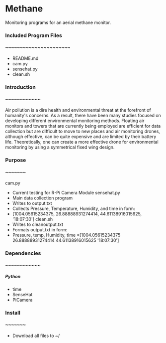 # Methane
Monitoring programs for an aerial methane monitor.  
  
### Included Program Files  
#### ~~~~~~~~~~~~~~~~~~~~~~  
* README.md  
* cam.py  
* sensehat.py  
* clean.sh  
### Introduction
#### ~~~~~~~~~~~~

Air pollution is a dire health and environmental threat at the forefront of humanity's concerns. As a result, there have been many studies focused on developing different environmental monitoring methods. Floating air monitors and towers that are currently being employed are efficient for data collection but are difficult to move to new places and air monitoring drones, although effective, can be quite expensive and are limited by their battery life. Theoretically, one can create a more effective drone for environmental monitoring by using a symmetrical fixed wing design. 

### Purpose
#### ~~~~~~~
cam.py  
* Current testing for R-Pi Camera Module
sensehat.py  
* Main data collection program
* Writes to output.txt
* Collects Pressure, Temperature, Humidity, and time in form:
* [1004.05615234375, 26.88888931274414, 44.61138916015625, '18:07:30']
clean.sh  
* Writes to cleanoutput.txt
* Formats output.txt in form:
* Pressure,              temp,              Humidity,              time
*[1004.05615234375    26.88888931274414    44.61138916015625    '18:07:30']

### Dependencies 
#### ~~~~~~~~~~~~
##### Python
* time
* SenseHat
* PiCamera

### Install
#### ~~~~~~~
* Download all files to ~/
